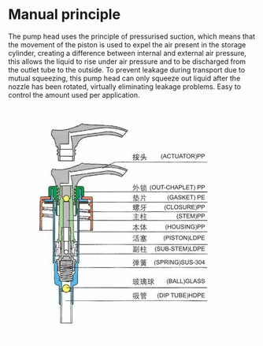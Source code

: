 # Manual principle


The pump head uses the principle of pressurised suction, which means that the movement of the piston is used to expel the air present in the storage cylinder, creating a difference between internal and external air pressure, this allows the liquid to rise under air pressure and to be discharged from the outlet tube to the outside.
To prevent leakage during transport due to mutual squeezing, this pump head can only squeeze out liquid after the nozzle has been rotated, virtually eliminating leakage problems.
Easy to control the amount used per application.

![avatar logo:center:](./../../static/img/fluid/%E6%89%8B%E5%8A%A8%E5%8E%9F%E7%90%86.jpg)
